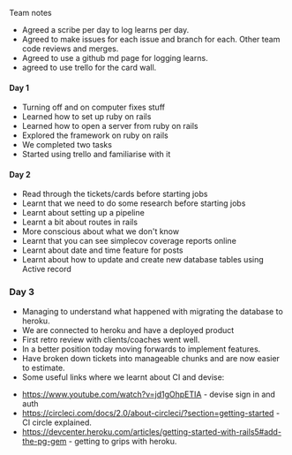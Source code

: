 Team notes

- Agreed a scribe per day to log learns per day.
- Agreed to make issues for each issue and branch for each. Other team code reviews and merges.
- Agreed to use a github md page for logging learns.
- agreed to use trello for the card wall.

#### Day 1
* Turning off and on computer fixes stuff
* Learned how to set up ruby on rails
* Learned how to open a server from ruby on rails
* Explored the framework on ruby on rails
* We completed two tasks
* Started using trello and familiarise with it

#### Day 2
* Read through the tickets/cards before starting jobs
* Learnt that we need to do some research before starting jobs
* Learnt about setting up a pipeline
* Learnt a bit about routes in rails
* More conscious about what we don't know
* Learnt that you can see simplecov coverage reports online
* Learnt about date and time feature for posts
* Learnt about how to update and create new database tables using Active record

### Day 3
* Managing to understand what happened with migrating the database to heroku.
* We are connected to heroku and have a deployed product
* First retro review with clients/coaches went well.
* In a better position today moving forwards to implement features.
* Have broken down tickets into manageable chunks and are now easier to estimate.
* Some useful links where we learnt about CI and devise:
- https://www.youtube.com/watch?v=jd1gOhpETIA - devise sign in and auth
- https://circleci.com/docs/2.0/about-circleci/?section=getting-started - CI circle explained.
- https://devcenter.heroku.com/articles/getting-started-with-rails5#add-the-pg-gem - getting to grips with heroku.
